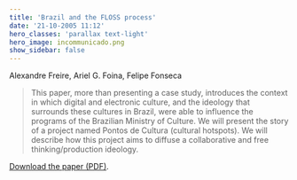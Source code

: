 ```yaml
---
title: 'Brazil and the FLOSS process'
date: '21-10-2005 11:12'
hero_classes: 'parallax text-light'
hero_image: incommunicado.png
show_sidebar: false
---
```


Alexandre Freire, Ariel G. Foina, Felipe Fonseca

> This paper, more than presenting a case study, introduces the context in which digital and electronic culture, and the ideology that surrounds these cultures in Brazil, were able to influence the programs of the Brazilian Ministry of Culture. We will present the story of a project named Pontos de Cultura (cultural hotspots). We will describe how this project aims to diffuse a collaborative and free thinking/production ideology.

[Download the paper (PDF)](brazil-floss-process.pdf).